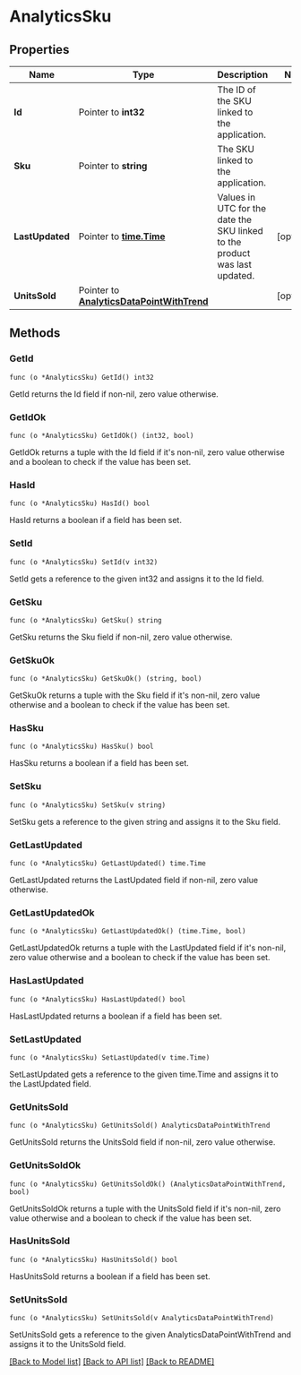 # AnalyticsSku

## Properties

Name | Type | Description | Notes
------------ | ------------- | ------------- | -------------
**Id** | Pointer to **int32** | The ID of the SKU linked to the application. | 
**Sku** | Pointer to **string** | The SKU linked to the application. | 
**LastUpdated** | Pointer to [**time.Time**](time.Time.md) | Values in UTC for the date the SKU linked to the product was last updated. | [optional] 
**UnitsSold** | Pointer to [**AnalyticsDataPointWithTrend**](AnalyticsDataPointWithTrend.md) |  | [optional] 

## Methods

### GetId

`func (o *AnalyticsSku) GetId() int32`

GetId returns the Id field if non-nil, zero value otherwise.

### GetIdOk

`func (o *AnalyticsSku) GetIdOk() (int32, bool)`

GetIdOk returns a tuple with the Id field if it's non-nil, zero value otherwise
and a boolean to check if the value has been set.

### HasId

`func (o *AnalyticsSku) HasId() bool`

HasId returns a boolean if a field has been set.

### SetId

`func (o *AnalyticsSku) SetId(v int32)`

SetId gets a reference to the given int32 and assigns it to the Id field.

### GetSku

`func (o *AnalyticsSku) GetSku() string`

GetSku returns the Sku field if non-nil, zero value otherwise.

### GetSkuOk

`func (o *AnalyticsSku) GetSkuOk() (string, bool)`

GetSkuOk returns a tuple with the Sku field if it's non-nil, zero value otherwise
and a boolean to check if the value has been set.

### HasSku

`func (o *AnalyticsSku) HasSku() bool`

HasSku returns a boolean if a field has been set.

### SetSku

`func (o *AnalyticsSku) SetSku(v string)`

SetSku gets a reference to the given string and assigns it to the Sku field.

### GetLastUpdated

`func (o *AnalyticsSku) GetLastUpdated() time.Time`

GetLastUpdated returns the LastUpdated field if non-nil, zero value otherwise.

### GetLastUpdatedOk

`func (o *AnalyticsSku) GetLastUpdatedOk() (time.Time, bool)`

GetLastUpdatedOk returns a tuple with the LastUpdated field if it's non-nil, zero value otherwise
and a boolean to check if the value has been set.

### HasLastUpdated

`func (o *AnalyticsSku) HasLastUpdated() bool`

HasLastUpdated returns a boolean if a field has been set.

### SetLastUpdated

`func (o *AnalyticsSku) SetLastUpdated(v time.Time)`

SetLastUpdated gets a reference to the given time.Time and assigns it to the LastUpdated field.

### GetUnitsSold

`func (o *AnalyticsSku) GetUnitsSold() AnalyticsDataPointWithTrend`

GetUnitsSold returns the UnitsSold field if non-nil, zero value otherwise.

### GetUnitsSoldOk

`func (o *AnalyticsSku) GetUnitsSoldOk() (AnalyticsDataPointWithTrend, bool)`

GetUnitsSoldOk returns a tuple with the UnitsSold field if it's non-nil, zero value otherwise
and a boolean to check if the value has been set.

### HasUnitsSold

`func (o *AnalyticsSku) HasUnitsSold() bool`

HasUnitsSold returns a boolean if a field has been set.

### SetUnitsSold

`func (o *AnalyticsSku) SetUnitsSold(v AnalyticsDataPointWithTrend)`

SetUnitsSold gets a reference to the given AnalyticsDataPointWithTrend and assigns it to the UnitsSold field.


[[Back to Model list]](../README.md#documentation-for-models) [[Back to API list]](../README.md#documentation-for-api-endpoints) [[Back to README]](../README.md)


